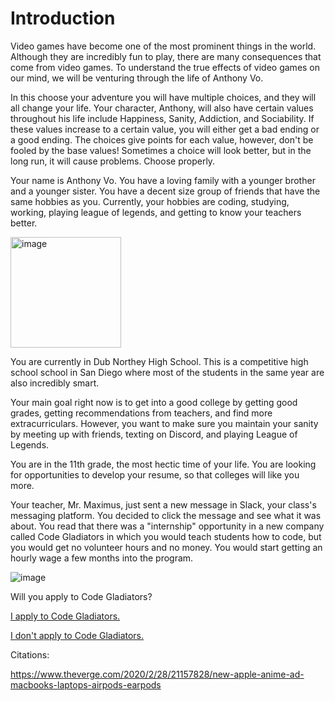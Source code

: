 # Introduction

Video games have become one of the most prominent things in the world. Although they are incredibly fun to play, there are many consequences that come from video games. To understand the true effects of video games on our mind, we will be venturing through the life of Anthony Vo. 

In this choose your adventure you will have multiple choices, and they will all change your life. Your character, Anthony, will also have certain values throughout his life include Happiness, Sanity, Addiction, and Sociability. If these values increase to a certain value, you will either get a bad ending or a good ending. The choices give points for each value, however, don't be fooled by the base values! Sometimes a choice will look better, but in the long run, it will cause problems. Choose properly. 

Your name is Anthony Vo. You have a loving family with a younger brother and a younger sister. You have a decent size group of friends that have the same hobbies as you. Currently, your hobbies are coding, studying, working, playing league of legends, and getting to know your teachers better. 

<img width="177" alt="image" src="https://github.com/Dubshott/CAT3Book/assets/55414361/f2372c03-f5fb-42db-a8d0-a8c8b4d472f9">

You are currently in Dub Northey High School. This is a competitive high school school in San Diego where most of the students in the same year are also incredibly smart. 

Your main goal right now is to get into a good college by getting good grades, getting recommendations from teachers, and find more extracurriculars. However, you want to make sure you maintain your sanity by meeting up with friends, texting on Discord, and playing League of Legends. 

You are in the 11th grade, the most hectic time of your life. You are looking for opportunities to develop your resume, so that colleges will like you more. 

Your teacher, Mr. Maximus, just sent a new message in Slack, your class's messaging platform. You decided to click the message and see what it was about. You read that there was a "internship" opportunity in a new company called Code Gladiators in which you would teach students how to code, but you would get no volunteer hours and no money. You would start getting an hourly wage a few months into the program. 

![image](https://github.com/Dubshott/CAT3Book/assets/55414361/a115b7f0-adac-4fff-8c7f-8b5fbee8ce73)

Will you apply to Code Gladiators?

[I apply to Code Gladiators.](/1.md)

[I don't apply to Code Gladiators.](/2.md) 

Citations: 

https://www.theverge.com/2020/2/28/21157828/new-apple-anime-ad-macbooks-laptops-airpods-earpods

